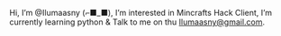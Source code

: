  Hi, I’m @Ilumaasny (⌐■_■),
 I’m interested in Mincrafts Hack Client,
 I’m currently learning python &
 Talk to me on thu Ilumaasny@gmail.com.
